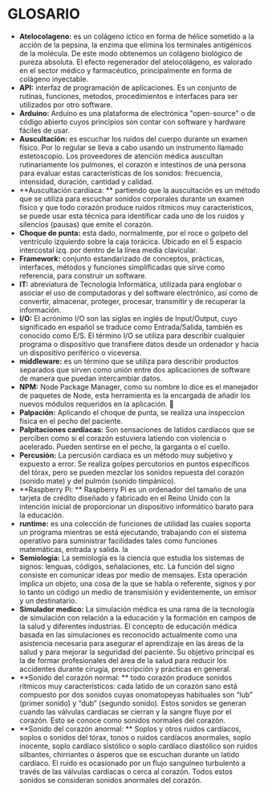 # GLOSARIO

* **Atelocolageno:**  es un colágeno íctico en forma de hélice sometido a la acción de la pepsina, la enzima que elimina los terminales antigénicos de la molécula. De este modo obtenemos un colágeno biológico de pureza absoluta. El efecto regenerador del atelocolágeno, es valorado en el sector médico y farmacéutico, principalmente en forma de colágeno inyectable.  
* **API:** interfaz de programación de aplicaciones. Es un conjunto de rutinas, funciones, metodos, procedimientos e interfaces para ser utilizados por otro software.
* **Arduino:** Arduino es una plataforma de electrónica "open-source" o de código abierto cuyos principios son contar con software y hardware fáciles de usar. 
* **Auscultación:**  es escuchar los ruidos del cuerpo durante un examen físico. Por lo regular se lleva a cabo usando un instrumento llamado estetoscopio. Los proveedores de atención médica auscultan rutinariamente los pulmones, el corazón e intestinos de una persona para evaluar estas características de los sonidos: frecuencia, intensidad, duración, cantidad y calidad.
* **Auscultación cardiaca: ** partiendo que la auscultación es un método que se utiliza para escuchar sonidos corporales durante un examen físico y que todo corazón produce ruidos rítmicos muy característicos, se puede usar esta técnica para identificar cada uno de los ruidos y silencios \(pausas\) que emite el corazón.
* **Choque de punta:**   esta dado, normalmente, por el roce o golpeto del ventrículo izquierdo sobre la caja torácica. Ubicado en el 5 espacio intercostal izq. por dentro de la línea media clavicular.
* **Framework:** conjunto estandarizado de conceptos, prácticas, interfaces, métodos y funciones simplificadas que sirve como referencia, para construir un software.
* **IT:** abreviatura de Tecnología Informática, utilizada para englobar o asociar el uso de computadoras y del software electrónico, así como de convertir, almacenar, proteger, procesar, transmitir y de recuperar la información. 
* **I\/O:** El acrónimo I\/O son las siglas en inglés de Input\/Output, cuyo significado en español se traduce como Entrada\/Salida, también es conocido como E\/S.  El término I\/O se utiliza para describir cualquier programa o dispositivo que transfiere datos desde un ordenador y hacia un dispositivo periférico o viceversa.
* **middleware:** es un término que se utiliza para describir productos separados que sirven como unión entre dos aplicaciones de software de manera que puedan intercambiar datos.
* **NPM:**  Node Package Manager, como su nombre lo dice es el manejador de paquetes de Node, esta herramienta es la encargada de añadir los nuevos módulos requeridos en la aplicación. 
* **Palpación:** Aplicando el choque de punta, se realiza una inspeccion fisica en el pecho del paciente.
* **Palpitaciones cardíacas:** Son sensaciones de latidos cardíacos que se perciben como si el corazón estuviera latiendo con violencia o acelerado. Pueden sentirse en el pecho, la garganta o el cuello. 
* **Percusión:**  La percusión cardiaca es un método muy subjetivo y expuesto a error. Se realiza golpes percutorios en puntos específicos del tórax, pero se pueden mezclar los sonidos repuesta del corazón \(sonido mate\) y del pulmón \(sonido timpánico\).
* **Raspberry Pi: ** Raspberry Pi es un ordenador del tamaño de una tarjeta de crédito diseñado y fabricado en el Reino Unido con la intención inicial de proporcionar un dispositivo informático barato para la educación. 
* **runtime:**  es una colección de funciones de utilidad las cuales soporta un programa mientras se está ejecutando, trabajando con el sistema operativo para suministrar facilidades tales como funciones matemáticas, entrada y salida. la 
* **Semiologia:**  La semiología es la ciencia que estudia los sistemas de signos: lenguas, 
  códigos, señalaciones, etc. La función del signo consiste en comunicar ideas por medio de mensajes. Esta operación implica un objeto, una cosa de la que se habla o referente, signos y por lo tanto un código un medio de transmisión y evidentemente, un emisor y un destinatario.
* **Simulador medico:**  La simulación médica es una rama de la tecnología de simulación con relación a la educación y la formación en campos de la salud y diferentes industrias. El concepto de educación médica basada en las simulaciones es reconocido actualmente como una asistencia necesaria para asegurar el aprendizaje en las áreas de la salud y para mejorar la seguridad del paciente. Su objetivo principal es la de formar profesionales del área de la salud para reducir los accidentes durante cirugía, prescripción y prácticas en general.
* **Sonido del corazón normal: ** todo corazón produce sonidos rítmicos muy característicos: cada latido de un corazón sano está compuesto por dos sonidos cuyas onomatopeyas habituales son “lub” \(primer sonido\) y “dub” \(segundo sonido\). Estos sonidos se generan cuando las válvulas cardiacas se cierran y la sangre fluye por el corazón. Esto se conoce como sonidos normales del corazón. 
* **Sonido del corazón anormal: ** Soplos y otros ruidos cardíacos, soplos o sonidos del tórax, tonos o ruidos cardíacos anormales, soplo inocente, soplo cardíaco sistólico o soplo cardíaco diastólico son ruidos silbantes, chirriantes o ásperos que se escuchan durante un latido cardíaco. El ruido es ocasionado por un flujo sanguíneo turbulento a través de las válvulas cardíacas o cerca al corazón. Todos estos sonidos se consideran sonidos anormales del corazón.

